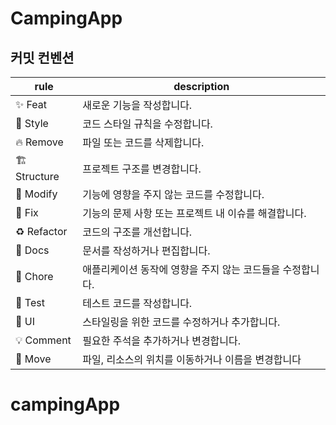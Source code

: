# CampingApp

## 커밋 컨벤션

| rule         | description                                               |
| ------------ | --------------------------------------------------------- |
| ✨ Feat      | 새로운 기능을 작성합니다.                                 |
| 🎨 Style     | 코드 스타일 규칙을 수정합니다.                            |
| 🔥 Remove    | 파일 또는 코드를 삭제합니다.                              |
| 🏗️ Structure | 프로젝트 구조를 변경합니다.                               |
| 🔧 Modify    | 기능에 영향을 주지 않는 코드를 수정합니다.                |
| 🐛 Fix       | 기능의 문제 사항 또는 프로젝트 내 이슈를 해결합니다.      |
| ♻️ Refactor  | 코드의 구조를 개선합니다.                                 |
| 📝 Docs      | 문서를 작성하거나 편집합니다.                             |
| 🤡 Chore     | 애플리케이션 동작에 영향을 주지 않는 코드들을 수정합니다. |
| 🧪 Test      | 테스트 코드를 작성합니다.                                 |
| 💄 UI        | 스타일링을 위한 코드를 수정하거나 추가합니다.             |
| 💡 Comment   | 필요한 주석을 추가하거나 변경합니다.                      |
| 🚚 Move      | 파일, 리소스의 위치를 이동하거나 이름을 변경합니다        |
# campingApp
